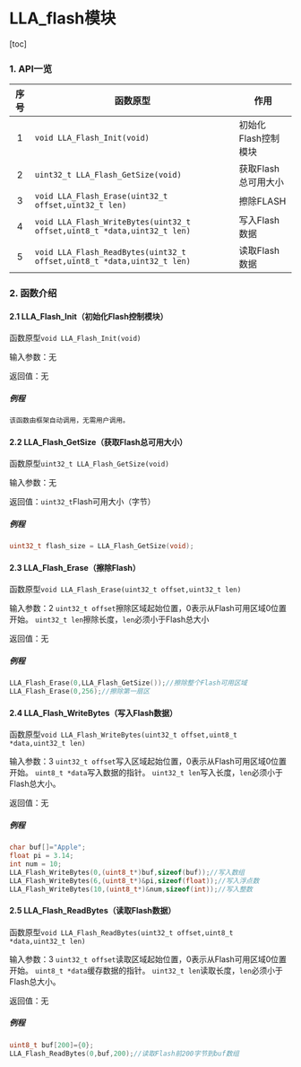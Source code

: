# LLA_flash模块

[toc]

### 1. API一览
|序号|函数原型|作用|
|:--:|--|--|
|1|`void LLA_Flash_Init(void)`|初始化Flash控制模块|
|2|`uint32_t LLA_Flash_GetSize(void)`|获取Flash总可用大小|
|3|`void LLA_Flash_Erase(uint32_t offset,uint32_t len)`|擦除FLASH|
|4|`void LLA_Flash_WriteBytes(uint32_t offset,uint8_t *data,uint32_t len)`|写入Flash数据|
|5|`void LLA_Flash_ReadBytes(uint32_t offset,uint8_t *data,uint32_t len)`|读取Flash数据|
### 2. 函数介绍
#### 2.1 LLA_Flash_Init（初始化Flash控制模块）
函数原型`void LLA_Flash_Init(void)`

输入参数：无

返回值：无
##### 例程
```cpp
该函数由框架自动调用，无需用户调用。
```

#### 2.2 LLA_Flash_GetSize（获取Flash总可用大小）
函数原型`uint32_t LLA_Flash_GetSize(void)`

输入参数：无

返回值：`uint32_t`Flash可用大小（字节）
##### 例程
```cpp
uint32_t flash_size = LLA_Flash_GetSize(void);
```

#### 2.3 LLA_Flash_Erase（擦除Flash）
函数原型`void LLA_Flash_Erase(uint32_t offset,uint32_t len)`

输入参数：2
`uint32_t offset`擦除区域起始位置，0表示从Flash可用区域0位置开始。
`uint32_t len`擦除长度，`len`必须小于Flash总大小

返回值：无
##### 例程
```cpp
LLA_Flash_Erase(0,LLA_Flash_GetSize());//擦除整个Flash可用区域
LLA_Flash_Erase(0,256);//擦除第一扇区
```
#### 2.4 LLA_Flash_WriteBytes（写入Flash数据）
函数原型`void LLA_Flash_WriteBytes(uint32_t offset,uint8_t *data,uint32_t len)`

输入参数：3
`uint32_t offset`写入区域起始位置，0表示从Flash可用区域0位置开始。
`uint8_t *data`写入数据的指针。
`uint32_t len`写入长度，`len`必须小于Flash总大小。

返回值：无
##### 例程
```cpp
char buf[]="Apple";
float pi = 3.14;
int num = 10;
LLA_Flash_WriteBytes(0,(uint8_t*)buf,sizeof(buf));//写入数组
LLA_Flash_WriteBytes(6,(uint8_t*)&pi,sizeof(float));//写入浮点数
LLA_Flash_WriteBytes(10,(uint8_t*)&num,sizeof(int));//写入整数
```

#### 2.5 LLA_Flash_ReadBytes（读取Flash数据）
函数原型`void LLA_Flash_ReadBytes(uint32_t offset,uint8_t *data,uint32_t len)`

输入参数：3
`uint32_t offset`读取区域起始位置，0表示从Flash可用区域0位置开始。
`uint8_t *data`缓存数据的指针。
`uint32_t len`读取长度，`len`必须小于Flash总大小。

返回值：无
##### 例程
```cpp
uint8_t buf[200]={0};
LLA_Flash_ReadBytes(0,buf,200);//读取Flash前200字节到buf数组
```